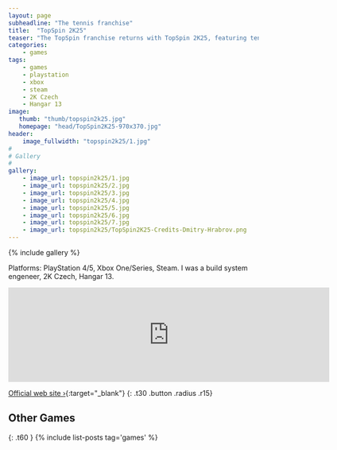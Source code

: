 ```yaml
---
layout: page
subheadline: "The tennis franchise"
title:  "TopSpin 2K25"
teaser: "The TopSpin franchise returns with TopSpin 2K25, featuring tennis legends Roger Federer, Serena Williams, and a cast of other playable pros, competitive single-player and multiplayer modes, all four historic Grand Slams®, and much more!"
categories:
    - games
tags:
    - games
    - playstation
    - xbox
    - steam
    - 2K Czech
    - Hangar 13
image:
   thumb: "thumb/topspin2k25.jpg"
   homepage: "head/TopSpin2K25-970x370.jpg"
header:
    image_fullwidth: "topspin2k25/1.jpg"
#
# Gallery
#
gallery:
    - image_url: topspin2k25/1.jpg
    - image_url: topspin2k25/2.jpg
    - image_url: topspin2k25/3.jpg
    - image_url: topspin2k25/4.jpg
    - image_url: topspin2k25/5.jpg
    - image_url: topspin2k25/6.jpg
    - image_url: topspin2k25/7.jpg
    - image_url: topspin2k25/TopSpin2K25-Credits-Dmitry-Hrabrov.png
---
```


{% include gallery %}

Platforms: PlayStation 4/5, Xbox One/Series, Steam. I was a build system engeneer, 2K Czech, Hangar 13.

<iframe src="https://store.steampowered.com/widget/1785650/" frameborder="0" width="646" height="190"></iframe>

[Official web site ›](https://topspin.2k.com/2k25/){:target="_blank"}
{: .t30 .button .radius .r15}

## Other Games
{: .t60 }
{% include list-posts tag='games' %}